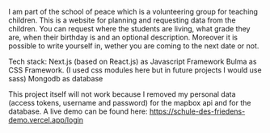 I am part of the school of peace which is a volunteering group for teaching children. This is a website for planning and requesting data from the children. You can request where the students are living, what grade they are, when their birthday is and an optional description. Moreover it is possible to write yourself in, wether you are coming to the next date or not.

Tech stack: 
  Next.js (based on React.js) as Javascript Framework
  Bulma as CSS Framework. (I used css modules here but in future projects I would use sass)
  Mongodb as database
  
This project itself will not work because I removed my personal data (access tokens, username and password) for the mapbox api and for the database. A live demo can be found here: https://schule-des-friedens-demo.vercel.app/login
